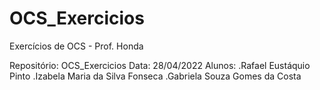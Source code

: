 # OCS_Exercicios
Exercícios de OCS - Prof. Honda

Repositório: OCS_Exercicios
Data: 28/04/2022
Alunos:
  .Rafael Eustáquio Pinto
  .Izabela Maria da Silva Fonseca
  .Gabriela Souza Gomes da Costa
